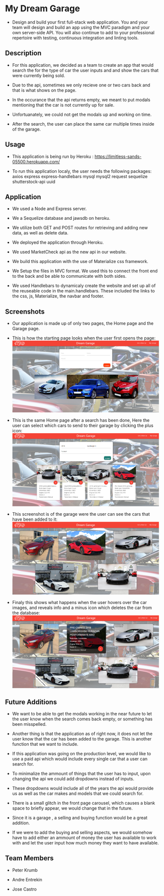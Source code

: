 # My Dream Garage

* Design and build your first full-stack web application. You and your team will design and build an app using the MVC paradigm and your own server-side API. You will also continue to add to your professional repertoire with testing, continuous integration and linting tools.

## Description

* For this application, we decided as a team to create an app that would search the for the type of car the user inputs and and show the cars that were currently being sold.

* Due to the api, sometimes we only recieve one or two cars back and that is what shows on the page.

* In the occurance that the api returns empty, we meant to put modals mentioning that the car is not currently up for sale.

* Unfortuanately, we could not get the modals up and working on time.

*  After the search, the user can place the same car multiple times inside of the garage. 

## Usage 

* This application is being run by Heroku : https://limitless-sands-05500.herokuapp.com/

* To run this application localy, the user needs the following packages:
     axios
     express
     express-handlebars
     mysql
     mysql2
     request
     sequelize
     shutterstock-api
     uuid


## Application

* We used a Node and Express server.

* We a Sequelize database and jawsdb on heroku.

* We utilize both GET and POST routes for retrieving and adding new data, as well as delete data.

* We  deployed the application through Heroku.

* We used MarketCheck api as the new api in our website.

* We build this application with the use of Materialize css framework.

* We Setup the files in MVC format. We used this to connect the front end to the back and be able to communicate with both sides.

* We used Handlebars to dynamicaly create the website and set up all of the reuseable code in the main.handlebars. These included the links to the css, js, Materialize, the navbar and footer.


## Screenshots 
* Our application is made up of only two pages, the Home page and the Garage page.

*  This is how the starting page looks when the user first opens the page:
![Image description](images/home.png)

*  This is the same Home page after a search has been done, Here the user can select which cars to send to their garage by clicking the plus icon:
![Image description](images/search.png)

* This screenshot is of the garage were the user can see the cars that have been added to it: 
![Image description](images/garage.png)

* Finaly this shows what happens when the user hovers over the car images, and reveals info and a minus icon which deletes the car from the database:
![Image description](images/hover.png)

## Future Additions

* We want to be able to get the modals working in the near future to let the user know when the search comes back empty, or something has been misspelled.

* Another thing is that the application as of right now, it does not let the user know that the car has been added to the garage. This is another function that we want to include.

* If this application was going on the production level, we would like to use a paid api which would include every single car that a user can search for.

* To minimalize the ammount of things that the user has to input, upon changing the api we could add dropdowns instead of inputs.

* These dropdowns would include all of the years the api would provide us as well as the car makes and models that we could search for.

* There is a small glitch in the front page carousel, which causes a blank space to briefly appear, we would change that in the future.

* Since it is a garage , a selling and buying function would be a great addition. 

* If we were to add the buying and selling aspects, we would somehow have to add either an ammount of money the user has available to work with and let the user input how much money they want to have available.

## Team Members

* Peter Krumb

* Andre Entrekin

* Jose Castro 
